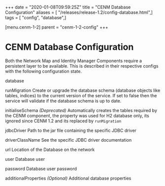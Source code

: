 +++
date = "2020-01-08T09:59:25Z"
title = "CENM Database Configuration"
aliases = [ "/releases/release-1.2/config-database.html",]
tags = [ "config", "database",]

[menu.cenm-1-2]
parent = "cenm-1-2-config"
+++


# CENM Database Configuration

Both the Network Map and Identity Manager Components require a persistent layer to be available. This is described in
            their respective configs with the following configuration state.



database


runMigration
Create or upgrade the database schema (database objects like tables, indices)
                                    to the current version of the service. If set to false then the service will validate
                                    if the database schema is up to date.


initialiseSchema
*(Deprecated)* Automatically creates the tables required by the CENM component,
                                    the property was used for H2 database only, its ignored since CENM 1.2 and its replaced by `runMigration`


jdbcDriver
Path to the jar file containing the specific JDBC driver


driverClassName
See the specific JDBC driver documentation


url
Location of the Database on the network


user
Database user


password
Database user password


additionalProperties
*(Optional)* Additional database properties


